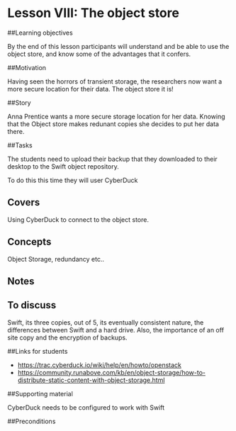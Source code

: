 # Lesson VIII: The object store

##Learning objectives 

By the end of this lesson participants will understand and be able to use the object store, and know some of the 
advantages that it confers.

##Motivation 

Having seen the horrors of transient storage, the researchers now want a more secure location for their data. 
The object store it is!

##Story

Anna Prentice wants a more secure storage location for her data. Knowing that the Object store makes redunant copies
she decides to put her data there.

##Tasks

The students need to upload their backup that they downloaded to their desktop to the Swift 
object repository. 

To do this this time they will user CyberDuck

## Covers

Using CyberDuck to connect to the object store.

## Concepts

Object Storage, redundancy etc..

## Notes 

## To discuss 

Swift, its three copies, out of 5, its eventually consistent nature, the differences between Swift and a hard drive. 
Also, the importance of an off site copy and the encryption of backups.

##Links for students 

* https://trac.cyberduck.io/wiki/help/en/howto/openstack
* https://community.runabove.com/kb/en/object-storage/how-to-distribute-static-content-with-object-storage.html

##Supporting material 

CyberDuck needs to be configured to work with Swift

##Preconditions 



